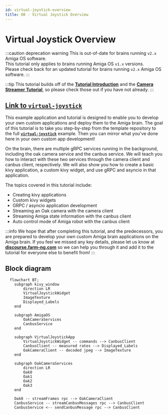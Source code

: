 ```yaml
---
id: virtual-joystick-overview
title: 00 - Virtual Joystick Overview
---
```


# Virtual Joystick Overview

:::caution deprecation warning
This is out-of-date for brains running `v2.x` Amiga OS software.<br/>
This tutorial only applies to brains running Amiga OS `v1.x` versions.<br/>
Please check back for an updated tutorial for brains running `v2.x` Amiga OS software.
:::

:::tip
This tutorial builds off of the
[**Tutorial Introduction**](/docs/tutorials/introduction/tutorial-introduction) and the
[**Camera Streamer Tutorial**](/docs/tutorials/camera_streamer/camera-streamer-overview),
so please check those out if you have not already.
:::

## [Link to `virtual-joystick`](https://github.com/farm-ng/virtual-joystick)

This example application and tutorial is designed to enable you
to develop your own custom applications and deploy them to the
Amiga brain.
The goal of this tutorial is to take you step-by-step from the
template repository to the full
[**`virtual-joystick`**](https://github.com/farm-ng/virtual-joystick) example.
Then you can mirror what you've done here in your own custom app
development!

On the brain, there are multiple gRPC services running in the
background, including the oak camera service and the canbus
service.
We will teach you how to interact with these two services through
the camera client and canbus client, respectively.
We will also show you how to create a basic kivy application, a
custom kivy widget, and use gRPC and asyncio in that application.

The topics covered in this tutorial include:

- Creating kivy applications
- Custom kivy widgets
- GRPC / asyncio application development
- Streaming an Oak camera with the camera client
- Streaming Amiga state information with the canbus client
- Auto control mode of Amiga robot with the canbus client

:::info
We hope that after completing this tutorial, and the
predecessors, you are prepared to develop your own custom Amiga
brain applications on the Amiga brain.
If you feel we missed any key details, please let us know at
[**discourse.farm-ng.com**](https://discourse.farm-ng.com/) so we
can help you through it and add it to the tutorial for everyone
else to benefit from!
:::

## Block diagram

```mermaid
  flowchart BT;
    subgraph kivy_window
        direction LR
        VirtualJoystickWidget
        ImageTexture
        Displayed_Labels
    end

    subgraph AmigaOS
        OakCameraServices
        CanbusService
    end

    subgraph VirtualJoystickApp
        VirtualJoystickWidget -- commands --> CanbusClient
        CanbusClient -- measured rates --> Displayed_Labels
        OakCameraClient -- decoded jpeg --> ImageTexture
    end

    subgraph OakCameraServices
        direction LR
        Oak0
        Oak1
        Oak2
        Oak3
    end

    Oak0 -- streamFrames rpc --> OakCameraClient
    CanbusService -- streamCanbusMessages rpc --> CanbusClient
    CanbusService <-- sendCanbusMessage rpc --> CanbusClient
```
